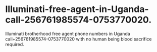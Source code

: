 # Illuminati-free-agent-in-Uganda-call-256761985574-0753770020.
Illuminati brotherhood free agent phone numbers in Uganda call+256761985574-0753770020 with no human being blood sacrifice required.
